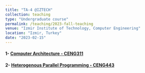 ```yaml
---
title: "TA-4 @IZTECH"
collection: teaching
type: "Undergraduate course"
permalink: /teaching/2023-fall-teaching
venue: "Izmir Institute of Technology, Computer Engineering"
location: "Izmir, Turkey"
date: "2023-02-15"
---
```


#### 1- [Computer Architecture - CENG311](https://ceng.iyte.edu.tr/courses/ceng-311/)
#### 2- [Heterogenous Parallel Programming - CENG443](https://ceng.iyte.edu.tr/courses/ceng-443/)

